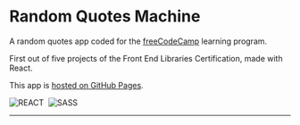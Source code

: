 # Random Quotes Machine

A random quotes app coded for the [freeCodeCamp](https://www.freecodecamp.org) learning program.

First out of five projects of the Front End Libraries Certification, made with React.

This app is [hosted on GitHub Pages](https://marcocosta1618.github.io/stellar-quotes-machine/).

![REACT](https://img.shields.io/badge/REACT-grey.svg?&logo=react&logoColor=blue)&nbsp;
![SASS](https://img.shields.io/badge/SASS-cc6699.svg?&logo=sass&logoColor=white)&nbsp;

---
